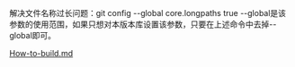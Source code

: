解决文件名称过长问题：git config --global core.longpaths true
--global是该参数的使用范围，如果只想对本版本库设置该参数，只要在上述命令中去掉--global即可。

[How-to-build.md](.\en\guides\How-to-build.md)
